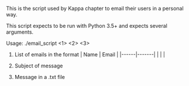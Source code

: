This is the script used by Kappa chapter to email their users in a personal way.

This script expects to be run with Python 3.5+ and expects several arguments.

Usage: ./email_script <1> <2> <3> 

1. List of emails in the format 
| Name | Email |
|------|-------|
|      |       |

2. Subject of message
3. Message in a .txt file


